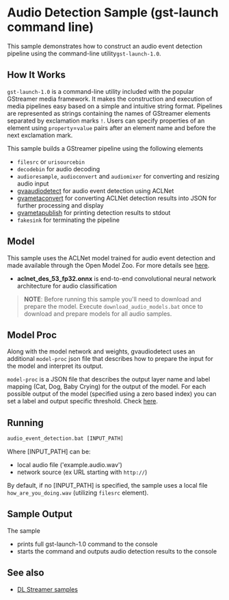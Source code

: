 # Audio Detection Sample (gst-launch command line)

This sample demonstrates how to construct an audio event detection pipeline using the command-line utility`gst-launch-1.0`.

## How It Works
`gst-launch-1.0` is a command-line utility included with the popular GStreamer media framework. It makes the construction and execution of media pipelines easy based on a simple and intuitive string format. Pipelines are represented as strings containing the names of GStreamer elements separated by exclamation marks `!`. Users can specify properties of an element using `property`=`value` pairs after an element name and before the next exclamation mark.

This sample builds a GStreamer pipeline using the following elements
* `filesrc` or `urisourcebin`
* `decodebin` for audio decoding
* `audioresample`, `audioconvert` and `audiomixer` for converting and resizing audio input
* [gvaaudiodetect](https://github.com/openvinotoolkit/dlstreamer_gst/wiki/gvaaudiodetect) for audio event detection using ACLNet
* [gvametaconvert](https://github.com/openvinotoolkit/dlstreamer_gst/wiki/gvametaconvert) for converting ACLNet detection results into JSON for further processing and display
* [gvametapublish](https://github.com/openvinotoolkit/dlstreamer_gst/wiki/gvametapublish) for printing detection results to stdout
* `fakesink` for terminating the pipeline

## Model

This sample uses the ACLNet model trained for audio event detection and made available through the Open Model Zoo. For more details see [here](https://github.com/openvinotoolkit/open_model_zoo/blob/master/models/public/aclnet/aclnet.md).
*   __aclnet_des_53_fp32.onnx__ is end-to-end convolutional neural network architecture for audio classification

> **NOTE**: Before running this sample you'll need to download and prepare the model. Execute `download_audio_models.bat` once to download and prepare models for all audio samples.

## Model Proc

Along with the model network and weights, gvaudiodetect uses an additional `model-proc` json file that describes how to prepare the input for the model and interpret its output.

`model-proc` is a JSON file that describes the output layer name and label mapping (Cat, Dog, Baby Crying) for the output of the model. For each possible output of the model (specified using a zero based index) you can set a label and output specific threshold. Check [here](.\model_proc\aclnet.json).

## Running

```bat
audio_event_detection.bat [INPUT_PATH]
```
Where [INPUT_PATH] can be:
* local audio file ('example.audio.wav')
* network source (ex URL starting with `http://`)

By default, if no [INPUT_PATH] is specified, the sample uses a local file `how_are_you_doing.wav` (utilizing `filesrc` element).

## Sample Output

The sample
* prints full gst-launch-1.0 command to the console
* starts the command and outputs audio detection results to the console

## See also
* [DL Streamer samples](..\..\README.md)
